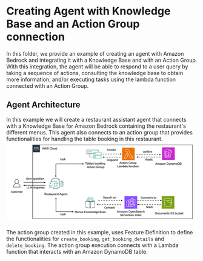 # Creating Agent with Knowledge Base and an Action Group connection

In this folder, we provide an example of creating an agent with Amazon Bedrock and integrating it with a Knowledge Base and with an Action Group. 
With this integration, the agent will be able to respond to a user query by taking a sequence of actions, consulting the knowledge base to obtain more information, 
and/or executing tasks using the lambda function connected with an Action Group.

## Agent Architecture
In this example we will create a restaurant assistant agent that connects with a Knowledge Base for Amazon Bedrock containing the restaurant's different menus.
This agent also connects to an action group that provides functionalities for handling the table booking in this restaurant.
![Agents architect](images/agent-architecture.png)

The action group created in this example, uses Feature Definition to define the functionalities for `create_booking`, `get_booking_details` and `delete_booking`.
The action group execution connects with a Lambda function that interacts with an Amazon DynamoDB table.